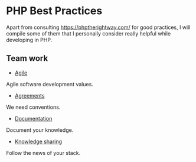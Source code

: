 # PHP Best Practices

Apart from consulting https://phptherightway.com/ for good practices, I will compile some of them that I personally consider really helpful while developing in PHP.

## Team work

* [Agile](agile.md)

Agile software development values.

* [Agreements](agreements.md)

We need conventions.

* [Documentation](/team-work/documentation.md)

Document your knowledge.

* [Knowledge sharing](knowledge-sharing.md)

Follow the news of your stack.
